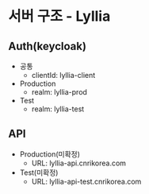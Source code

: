 # 서버 구조 - Lyllia

## Auth(keycloak)

- 공통
  - clientId: lyllia-client
- Production
  - realm: lyllia-prod
- Test
  - realm: lyllia-test

## API

- Production(미확정)
  - URL: lyllia-api.cnrikorea.com
- Test(미확정)
  - URL: lyllia-api-test.cnrikorea.com
